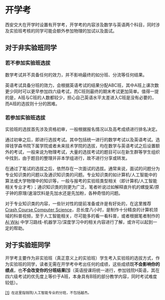 # 开学考

西安交大在开学时设置有开学考，开学考的内容涉及数学与英语两个科目，同时涉及实验班考核的同学可能会额外参加物理的加试以及面试。

## 对于非实验班同学

### 若不参加实验班选拔

数学考试并不具备任何的效力，并不影响最终的如分班、分流等任何结果。

英语考试具备分班的效力，会根据英语考试的结果分配ABC班，其中A班上课次数更少同时可以更早参加四六级考试，而C班则最终的期末考试更加简单。值得一提的是，A班与C班的人数都较少，担心自己英语水平太差进入C班是没有必要的，而A班的选拔则十分的困难。

### 若参加实验班选拔

实验班的选拔首先涉及资格初审，一般根据报名情况以及高考成绩进行排名决定。

通过初审之后，即进行选拔考试。其中包括统一进行的数学考试以及英语考试。选择钱学森书院下属学院或者未来技术学院的选拔，均在数学与英语考试之后设置额外的考试，一般来说为物理考试，大量的选拔考试的题目可以在新生群等学生组织中找到，由于题目的整理并非本学组进行，故不进行分享或转发。

在通过了笔试的选拔之后，依然存在一次面试的选拔。通常来说，面试的问题分为专业知识类的问题以及通识知识类的问题。专业知识类的如计算机/人工智能中的算法或大学物理中的知识等，一般与报考的实验班类型相关（即计算机/人工智能相关专业才考）；通识知识类的则更为广泛，笔者听说过如解释直升机的螺旋桨/原子钟的原理/速溶饮料是先加水还是先加粉，各种奇怪的问题。

对于专业知识类的内容，一些针对性的提前准备或许是有好处的，在这里推荐 [Crash Course Computer Science](https://www.bilibili.com/video/BV1EW411u7th/)，总长度八小时，是制作十分精良的计算机领域的科普视频，至于人工智能相关，尽可能多的看一看科普，或者根据笔者制作的 [AI Wiki](https://aidiy.icu) 中学习路线-机器学习/深度学习中的相关内容进行了解，或许可以起到一定的帮助。

## 对于实验班同学

开学考主要作为非实验班（真正意义上的实验班）学生考入实验班的选拔方式，作为实验班的同学，读者无需在开学考中考出任何的成绩，这些成绩既**不会影响你的绩点**，也**不会改变你的分班结果<u>\[1\]</u>**（英语授课将统一进行，参加钱院H英语，其在四六级考试的优先度上等价于A班，本身具有B班的部分教学内容，同时考试难度较低）。

<small><u>\[1\]</u>: 在这里指钱院/人工智能专业的分班，不包括越杰。</small>